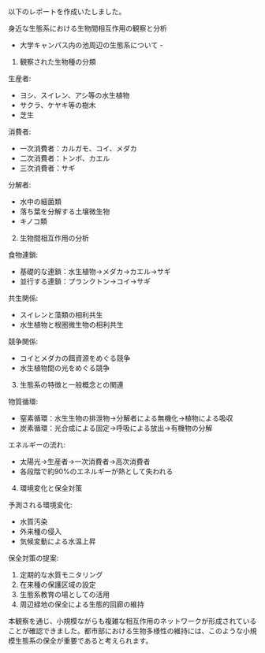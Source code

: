 以下のレポートを作成いたしました。

身近な生態系における生物間相互作用の観察と分析
- 大学キャンパス内の池周辺の生態系について -

1. 観察された生物種の分類

生産者:
- ヨシ、スイレン、アシ等の水生植物
- サクラ、ケヤキ等の樹木
- 芝生

消費者:
- 一次消費者：カルガモ、コイ、メダカ
- 二次消費者：トンボ、カエル
- 三次消費者：サギ

分解者:
- 水中の細菌類
- 落ち葉を分解する土壌微生物
- キノコ類

2. 生物間相互作用の分析

食物連鎖:
- 基礎的な連鎖：水生植物→メダカ→カエル→サギ
- 並行する連鎖：プランクトン→コイ→サギ

共生関係:
- スイレンと藻類の相利共生
- 水生植物と根圏微生物の相利共生

競争関係:
- コイとメダカの餌資源をめぐる競争
- 水生植物間の光をめぐる競争

3. 生態系の特徴と一般概念との関連

物質循環:
- 窒素循環：水生生物の排泄物→分解者による無機化→植物による吸収
- 炭素循環：光合成による固定→呼吸による放出→有機物の分解

エネルギーの流れ:
- 太陽光→生産者→一次消費者→高次消費者
- 各段階で約90%のエネルギーが熱として失われる

4. 環境変化と保全対策

予測される環境変化:
- 水質汚染
- 外来種の侵入
- 気候変動による水温上昇

保全対策の提案:
1. 定期的な水質モニタリング
2. 在来種の保護区域の設定
3. 生態系教育の場としての活用
4. 周辺緑地の保全による生態的回廊の維持

本観察を通じ、小規模ながらも複雑な相互作用のネットワークが形成されていることが確認できました。都市部における生物多様性の維持には、このような小規模生態系の保全が重要であると考えられます。